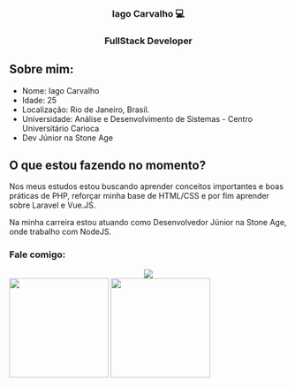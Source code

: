 <div align="center">
    <h3>Iago Carvalho 💻<h3>
    <h3> FullStack Developer</h3>
</div>
    <h2> Sobre mim: </h2>
<div>
    <ul>
        <li>
            Nome: Iago Carvalho
        </li>
        <li>
            Idade: 25
        </li>
        <li>
            Localização: Rio de Janeiro, Brasil. 
        </li>
        <li>
            Universidade: Análise e Desenvolvimento de Sistemas - Centro Universitário Carioca
        </li>
        <li>
            Dev Júnior na Stone Age
        </li>
    <ul>
</div>
<h2>O que estou fazendo no momento? </h2>
<div>
  <p>
    Nos meus estudos estou buscando aprender conceitos importantes e boas práticas de PHP, reforçar minha base de HTML/CSS e por fim      aprender sobre Laravel e Vue.JS.
  </p>
  <p>
    Na minha carreira estou atuando como Desenvolvedor Júnior na Stone Age, onde trabalho com NodeJS. 
  </p>
</div>

<h3> Fale comigo: </h3>
<div align="center">
    <a target='_blank' href="https://www.linkedin.com/in/iago-carvalho/">
        <img src="https://img.shields.io/badge/LinkedIn-0077B5?style=for-the-badge&logo=linkedin&logoColor=white">
    </a>
</div>



<div> 
  <img height="180em" src="https://github-readme-stats.vercel.app/api?username=iagoc&show_icons=true&theme=dracula&include_all_commits=true&count_private=true"/>
  <img height="180em" src="https://github-readme-stats.vercel.app/api/top-langs/?username=iagoc&layout=compact&langs_count=7&theme=dracula"/>
</div>



